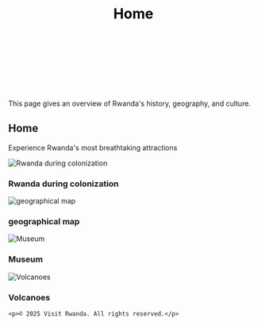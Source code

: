 <!DOCTYPE html>
<html lang="en">
<head>
  <meta charset="UTF-8">
  <title>About Rwanda</title>
  <link rel="stylesheet" href="style.css">
  
</head>
<body>
  <header style="background-image: url('../images/Home.png'); background-size: cover; color: black; padding: 80px 20px;">
    <h1>Home</h1>  
  </header>
  <main>
    <p>This page      gives an overview of Rwanda's history, geography, and culture.</p>
     
  <section class="highlights">
    <!-- Tourism Section -->
    <h2>Home</h2>
    <p>Experience Rwanda's most breathtaking attractions</p>
    <div class="cards">
      <div class="card">
        <img src="../images/Rwanda during colonization.jpg" alt="Rwanda during colonization">
        <h3> Rwanda during colonization</h3>
      </div>
      <div class="card">
        <img src="../images/geographical map.jpg" alt="geographical map">
        <h3> geographical map</h3>
      </div>
      <div class="card">
        <img src="../images/musuem.jpg" alt="Museum">
        <h3>Museum</h3>
      </div>
      <div class="card">
        <img src="../images/volcanoes.jpg" alt="Volcanoes">
        <h3>Volcanoes</h3>
      </div>
  </main>

    <p>© 2025 Visit Rwanda. All rights reserved.</p>

  </footer>
</body>
</html>
